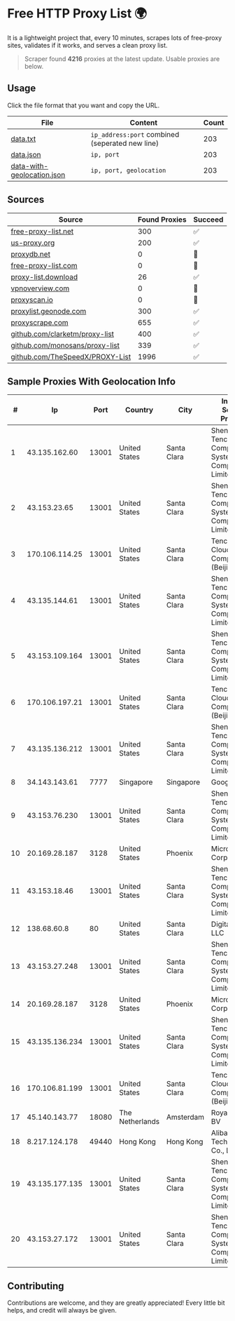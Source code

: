 
# Free HTTP Proxy List 🌍

It is a lightweight project that, every 10 minutes, scrapes lots of free-proxy sites, validates if it works, and serves a clean proxy list.


> Scraper found **4216** proxies at the latest update. Usable proxies are below.

## Usage

Click the file format that you want and copy the URL.


|File|Content|Count|
|----|-------|-----|
|[data.txt](https://raw.githubusercontent.com/themiralay/Proxy-List-World/master/data.txt)|`ip_address:port` combined (seperated new line)|203|
|[data.json](https://raw.githubusercontent.com/themiralay/Proxy-List-World/master/data.json)|`ip, port`|203|
|[data-with-geolocation.json](https://raw.githubusercontent.com/themiralay/Proxy-List-World/master/data-with-geolocation.json)|`ip, port, geolocation`|203|

## Sources

|Source|Found Proxies|Succeed|
|------|-------------|-------|
|[free-proxy-list.net](https://free-proxy-list.net)|300|✅|
|[us-proxy.org](https://www.us-proxy.org)|200|✅|
|[proxydb.net](http://proxydb.net)|0|🚫|
|[free-proxy-list.com](https://free-proxy-list.com/?page=&port=&type%5B%5D=http&type%5B%5D=https&up_time=0&search=Search)|0|🚫|
|[proxy-list.download](https://www.proxy-list.download/HTTP)|26|✅|
|[vpnoverview.com](https://vpnoverview.com/privacy/anonymous-browsing/free-proxy-servers)|0|🚫|
|[proxyscan.io](https://www.proxyscan.io)|0|🚫|
|[proxylist.geonode.com](https://proxylist.geonode.com/api/proxy-list?limit=300&page=1&sort_by=lastChecked&sort_type=desc&protocols=http,https)|300|✅|
|[proxyscrape.com](https://api.proxyscrape.com/v2/?request=displayproxies&protocol=http&timeout=10000&country=all&ssl=all&anonymity=all)|655|✅|
|[github.com/clarketm/proxy-list](https://raw.githubusercontent.com/clarketm/proxy-list/master/proxy-list-raw.txt)|400|✅|
|[github.com/monosans/proxy-list](https://raw.githubusercontent.com/monosans/proxy-list/main/proxies/http.txt)|339|✅|
|[github.com/TheSpeedX/PROXY-List](https://raw.githubusercontent.com/TheSpeedX/PROXY-List/master/http.txt)|1996|✅|


## Sample Proxies With Geolocation Info

|#|Ip|Port|Country|City|Internet Service Provider|
|-|--|----|-------|----|-------------------------|
|1|43.135.162.60|13001|United States|Santa Clara|Shenzhen Tencent Computer Systems Company Limited|
|2|43.153.23.65|13001|United States|Santa Clara|Shenzhen Tencent Computer Systems Company Limited|
|3|170.106.114.25|13001|United States|Santa Clara|Tencent Cloud Computing (Beijing) Co|
|4|43.135.144.61|13001|United States|Santa Clara|Shenzhen Tencent Computer Systems Company Limited|
|5|43.153.109.164|13001|United States|Santa Clara|Shenzhen Tencent Computer Systems Company Limited|
|6|170.106.197.21|13001|United States|Santa Clara|Tencent Cloud Computing (Beijing) Co|
|7|43.135.136.212|13001|United States|Santa Clara|Shenzhen Tencent Computer Systems Company Limited|
|8|34.143.143.61|7777|Singapore|Singapore|Google LLC|
|9|43.153.76.230|13001|United States|Santa Clara|Shenzhen Tencent Computer Systems Company Limited|
|10|20.169.28.187|3128|United States|Phoenix|Microsoft Corporation|
|11|43.153.18.46|13001|United States|Santa Clara|Shenzhen Tencent Computer Systems Company Limited|
|12|138.68.60.8|80|United States|Santa Clara|DigitalOcean, LLC|
|13|43.153.27.248|13001|United States|Santa Clara|Shenzhen Tencent Computer Systems Company Limited|
|14|20.169.28.187|3128|United States|Phoenix|Microsoft Corporation|
|15|43.135.136.234|13001|United States|Santa Clara|Shenzhen Tencent Computer Systems Company Limited|
|16|170.106.81.199|13001|United States|Santa Clara|Tencent Cloud Computing (Beijing) Co|
|17|45.140.143.77|18080|The Netherlands|Amsterdam|RoyaleHosting BV|
|18|8.217.124.178|49440|Hong Kong|Hong Kong|Alibaba (US) Technology Co., Ltd.|
|19|43.135.177.135|13001|United States|Santa Clara|Shenzhen Tencent Computer Systems Company Limited|
|20|43.153.27.172|13001|United States|Santa Clara|Shenzhen Tencent Computer Systems Company Limited|



## Contributing

Contributions are welcome, and they are greatly appreciated! Every
little bit helps, and credit will always be given.

